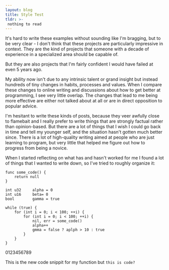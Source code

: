 ```yaml
---
layout: blog
title: Style Test
tldr: >- 
 nothing to read
---
```


It's hard to write these examples without sounding like I'm bragging, but to be very clear - I don't think that these projects are particularly impressive in context. They are the kind of projects that someone with a decade of experience in a specialized area should be capable of.

But they are also projects that I'm fairly confident I would have failed at even 5 years ago.

My ability now isn't due to any intrinsic talent or grand insight but instead hundreds of tiny changes in habits, processes and values. When I compare these changes to online writing and discussions about how to get better at programming, I see very little overlap. The changes that lead to me being more effective are either not talked about at all or are in direct opposition to popular advice.

I'm hesitant to write these kinds of posts, because they veer awfully close to flamebait and I really prefer to write things that are strongly factual rather than opinion-based. But there are a lot of things that I wish I could go back in time and tell my younger self, and the situation hasn't gotten much better since. There is a lot of high-quality writing aimed at people who are just learning to program, but very little that helped me figure out how to progress from being a novice.

When I started reflecting on what has and hasn't worked for me I found a lot of things that I wanted to write down, so I've tried to roughly organize it:

```
func some_code() {
    return null
}

int u32     alpha = 0
int u16     beta= 0
bool        gamma = true

while (true) {
    for (int i = 0; i < 100; ++i) {
        for (int i = 0; i < 100; ++i) {
            nil, err = some_code()
            alpha++
            gmma = false ? aplph > 10 : true
        }
    }
}
```

0123456789

This is the new code snippit for my function
but ``this is code?``
